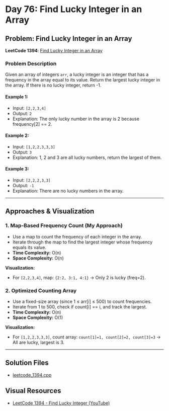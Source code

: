 # Day 76: Find Lucky Integer in an Array

## Problem: Find Lucky Integer in an Array

**LeetCode 1394**: [Find Lucky Integer in an Array](https://leetcode.com/problems/find-lucky-integer-in-an-array/)

### Problem Description
Given an array of integers `arr`, a lucky integer is an integer that has a frequency in the array equal to its value. Return the largest lucky integer in the array. If there is no lucky integer, return -1.

#### Example 1:
- Input: `[2,2,3,4]`
- Output: `2`
- Explanation: The only lucky number in the array is 2 because frequency[2] == 2.

#### Example 2:
- Input: `[1,2,2,3,3,3]`
- Output: `3`
- Explanation: 1, 2 and 3 are all lucky numbers, return the largest of them.

#### Example 3:
- Input: `[2,2,2,3,3]`
- Output: `-1`
- Explanation: There are no lucky numbers in the array.

---

## Approaches & Visualization

### 1. Map-Based Frequency Count (My Approach)
- Use a map to count the frequency of each integer in the array.
- Iterate through the map to find the largest integer whose frequency equals its value.
- **Time Complexity:** O(n)
- **Space Complexity:** O(n)

**Visualization:**
- For `[2,2,3,4]`, map: `{2:2, 3:1, 4:1}` → Only 2 is lucky (freq=2).

### 2. Optimized Counting Array
- Use a fixed-size array (since 1 ≤ arr[i] ≤ 500) to count frequencies.
- Iterate from 1 to 500, check if count[i] == i, and track the largest.
- **Time Complexity:** O(n)
- **Space Complexity:** O(1)

**Visualization:**
- For `[1,2,2,3,3,3]`, count array: `count[1]=1, count[2]=2, count[3]=3` → All are lucky, largest is 3.

---

## Solution Files
- [leetcode_1394.cpp](leetcode_1394.cpp)

## Visual Resources
- [LeetCode 1394 - Find Lucky Integer (YouTube)](https://www.youtube.com/watch?v=QvQw1q6Qb6w)
